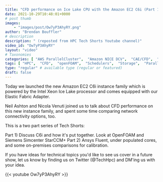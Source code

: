 ```yaml
---
title: "CFD performance on Ice Lake CPU with the Amazon EC2 C6i (Part 1)"
date: 2021-10-29T10:48:01+0000
# post thumb
images:
    - "images/post/Ow7yP3AhyRY.png"
author: "Brendan Bouffler"
# description
description: " (reposted from HPC Tech Shorts Youtube channel)"
video_id: "Ow7yP3AhyRY"
layout: "video"
# Taxonomies
categories: [ "AWS ParallelCluster",  "Amazon NICE DCV",  "CAE/CFD",  "Life Sciences", ]
tags: [ "HPC",  "CFD",  "openFOAM",  "Schedulers",  "Storage",  "ParallelCluster",  "Intel",  "Covid-19",  "starccm",  "Ice Lake",  "virtualization",  "High Performance Computing",  "EC2",  "GPUs",  "vizualization",  "CPUs",  "DCV",  "Lustre",  "C6i",  "techshorts", ]
type: "regular" # available type (regular or featured)
draft: false
---
```


Today we launched the new Amazon EC2 C6i instance family which is powered by the Intel Xeon Ice Lake processor and comes equipped with our Elastic Fabric Adapter.

Neil Ashton and Nicola Venuti joined us to talk about CFD performance on this new instance family, and spent some time comparing network connectivity options, too.

This is a two part series of Tech Shorts:

Part 1) Discuss C6i and how it's put together. Look at OpenFOAM and Siemens Simcenter StarCCM+
Part 2) Ansys Fluent, under populated cores, and some on-premises comparisons for calibration.

If you have ideas for technical topics you'd like to see us cover in a future show, let us know by finding us on Twitter (@TechHpc) and DM'ing us with your idea.

{{< youtube Ow7yP3AhyRY >}}